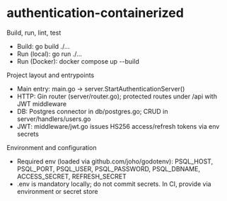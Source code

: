 # authentication-containerized

Build, run, lint, test
- Build: go build ./...
- Run (local): go run ./...
- Run (Docker): docker compose up --build

Project layout and entrypoints
- Main entry: main.go -> server.StartAuthenticationServer()
- HTTP: Gin router (server/router.go); protected routes under /api with JWT middleware
- DB: Postgres connector in db/postgres.go; CRUD in server/handlers/users.go
- JWT: middleware/jwt.go issues HS256 access/refresh tokens via env secrets

Environment and configuration
- Required env (loaded via github.com/joho/godotenv): PSQL_HOST, PSQL_PORT, PSQL_USER, PSQL_PASSWORD, PSQL_DBNAME, ACCESS_SECRET, REFRESH_SECRET
- .env is mandatory locally; do not commit secrets. In CI, provide via environment or secret store

